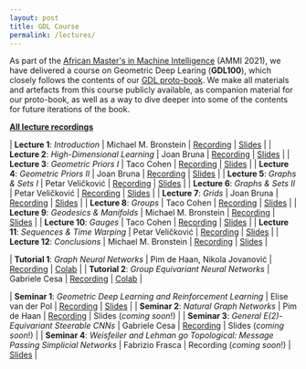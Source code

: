 ```yaml
---
layout: post
title: GDL Course
permalink: /lectures/
---
```


As part of the [African Master's in Machine Intelligence](https://aimsammi.org/) (AMMI 2021), we have delivered a course on Geometric Deep Learing (**GDL100**), which closely follows the contents of our [GDL proto-book](https://arxiv.org/abs/2104.13478). We make all materials and artefacts from this course publicly available, as companion material for our proto-book, as well as a way to dive deeper into some of the contents for future iterations of the book.

[**All lecture recordings**](https://www.youtube.com/playlist?list=PLn2-dEmQeTfQ8YVuHBOvAhUlnIPYxkeu3)

| **Lecture 1**: _Introduction_ | Michael M. Bronstein | [Recording](https://youtu.be/PtA0lg_e5nA) | [Slides](https://bit.ly/3iw6AO9) |
| **Lecture 2**: _High-Dimensional Learning_ | Joan Bruna | [Recording](https://youtu.be/4RmpSvQ2LL0) | [Slides](https://bit.ly/3yB5A14) |
| **Lecture 3**: _Geometric Priors I_ | Taco Cohen | [Recording](https://youtu.be/fWBrupgU4X8) | [Slides](https://bit.ly/3s1PACv) |
| **Lecture 4**: _Geometric Priors II_ | Joan Bruna | [Recording](https://youtu.be/ERL17gbbSwo) | [Slides](https://bit.ly/37rWbgd) |
| **Lecture 5**: _Graphs & Sets I_ | Petar Veličković | [Recording](https://youtu.be/E_Wweuk5iqA) | [Slides](https://bit.ly/2X75EHY) |
| **Lecture 6**: _Graphs & Sets II_ | Petar Veličković | [Recording](https://youtu.be/i79ewWQiUX4) | [Slides](https://bit.ly/37pYssr) |
| **Lecture 7**: _Grids_ | Joan Bruna | [Recording](https://youtu.be/O2-I0y8ACj4) | [Slides](https://bit.ly/3iu0Ggr) |
| **Lecture 8**: _Groups_ | Taco Cohen | [Recording](https://youtu.be/kee16fXU8h0) | [Slides](https://bit.ly/3AjUyxu) |
| **Lecture 9**: _Geodesics & Manifolds_ | Michael M. Bronstein | [Recording](https://youtu.be/WVTrWGiZF8E) | [Slides](https://bit.ly/3lFTobt) |
| **Lecture 10**: _Gauges_ | Taco Cohen | [Recording](https://youtu.be/UrmvMDHOXow) | [Slides](https://bit.ly/2VFC63b) |
| **Lecture 11**: _Sequences & Time Warping_ | Petar Veličković | [Recording](https://youtu.be/1MvBn77-VDk) | [Slides](https://bit.ly/3xBpUOd) |
| **Lecture 12**: _Conclusions_ | Michael M. Bronstein | [Recording](https://youtu.be/caQV-Vb9TBw) | [Slides](https://bit.ly/3yzfMqC) |

| **Tutorial 1**: _Graph Neural Networks_ | Pim de Haan, Nikola Jovanović | [Recording](https://www.youtube.com/watch?v=d5UZB5fi57k) | [Colab](https://colab.research.google.com/drive/1aA--IgJSdPh7J_MIJgs2r0D0VCbGpNTp) |
| **Tutorial 2**: _Group Equivariant Neural Networks_ | Gabriele Cesa | [Recording](https://youtu.be/iFfBYPAqkH8) | [Colab](https://colab.research.google.com/drive/1DfUuk-NZtW5d0toMnL752dYEMSVuNWgM?usp=sharing) |

| **Seminar 1**: _Geometric Deep Learning and Reinforcement Learning_ | Elise van der Pol | [Recording](https://youtu.be/03MbWVlbefM) | [Slides](https://www.dropbox.com/s/akd7lam38wf61rd/AMMI%20Seminar%201%20-%20Geometric%20Deep%20Learning%20and%20Reinforcement%20Learning.pdf?dl=0) |
| **Seminar 2**: _Natural Graph Networks_ | Pim de Haan | [Recording](https://youtu.be/2odKzu5fwVI) | Slides (_coming soon_!) |
| **Seminar 3**: _General E(2)-Equivariant Steerable CNNs_ | Gabriele Cesa | [Recording](https://youtu.be/eGDD2MYUbw8) | Slides (_coming soon_!) |
| **Seminar 4**: _Weisfeiler and Lehman go Topological: Message Passing Simplicial Networks_ | Fabrizio Frasca | Recording (_coming soon_!) | [Slides](https://www.dropbox.com/s/sai0wgh46zwd1b3/AMMI%20Seminar%204%20-%20Message%20Passing%20Simplicial%20Networks.pdf?dl=0) |
